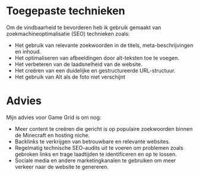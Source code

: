 # Toegepaste technieken

Om de vindbaarheid te bevorderen heb ik gebruik gemaakt van zoekmachineoptimalisatie (SEO) technieken zoals:

- Het gebruik van relevante zoekwoorden in de titels, meta-beschrijvingen en inhoud.
- Het optimaliseren van afbeeldingen door alt-teksten toe te voegen.
- Het verbeteren van de laadsnelheid van de website.
- Het creëren van een duidelijke en gestructureerde URL-structuur.
- Het gebruik van Alt als de foto niet verschijnt

# Advies

Mijn advies voor Game Grid is om nog:

- Meer content te creëren die gericht is op populaire zoekwoorden binnen de Minecraft en hosting niche.
- Backlinks te verkrijgen van betrouwbare en relevante websites.
- Regelmatig technische SEO-audits uit te voeren om problemen zoals gebroken links en trage laadtijden te identificeren en op te lossen.
- Sociale media en andere marketingkanalen te gebruiken om meer verkeer naar de website te genereren.
